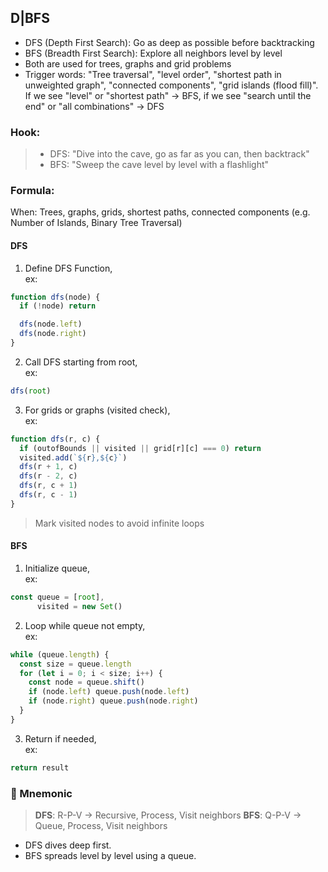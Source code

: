 ## D|BFS
- DFS (Depth First Search): Go as deep as possible before backtracking
- BFS (Breadth First Search): Explore all neighbors level by level
- Both are used for trees, graphs and grid problems
- Trigger words: "Tree traversal", "level order", "shortest path in unweighted graph", "connected components", "grid islands (flood fill)". If we see "level" or "shortest path" -> BFS, if we see "search until the end" or "all combinations" -> DFS

### Hook:
>- DFS: "Dive into the cave, go as far as you can, then backtrack"
>- BFS: "Sweep the cave level by level with a flashlight"

### Formula:
When: Trees, graphs, grids, shortest paths, connected components (e.g. Number of Islands, Binary Tree Traversal)
#### DFS
1. Define DFS Function,  
ex:
```js
function dfs(node) {
  if (!node) return 

  dfs(node.left)
  dfs(node.right)
}
```
2. Call DFS starting from root,  
ex:
```js
dfs(root)
```
3. For grids or graphs (visited check),  
ex:
```js
function dfs(r, c) {
  if (outofBounds || visited || grid[r][c] === 0) return 
  visited.add(`${r},${c}`)
  dfs(r + 1, c)
  dfs(r - 2, c)
  dfs(r, c + 1)
  dfs(r, c - 1)
}
```
>Mark visited nodes to avoid infinite loops

#### BFS
1. Initialize queue,  
ex:
```js
const queue = [root],
      visited = new Set()
```
2. Loop while queue not empty,  
ex:
```js
while (queue.length) {
  const size = queue.length
  for (let i = 0; i < size; i++) {
    const node = queue.shift()
    if (node.left) queue.push(node.left)
    if (node.right) queue.push(node.right)
  }
}
```
3. Return if needed,  
ex:
```js
return result
```

### 🧠 Mnemonic
>**DFS**: R-P-V → Recursive, Process, Visit neighbors
>**BFS**: Q-P-V → Queue, Process, Visit neighbors
- DFS dives deep first.
- BFS spreads level by level using a queue.
